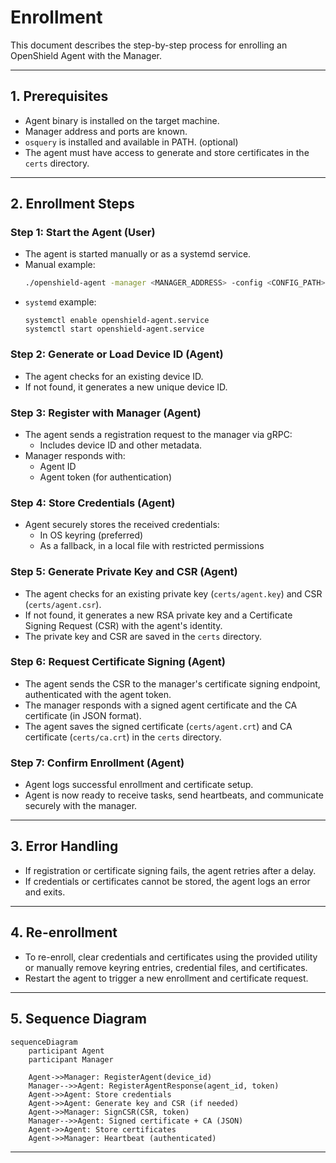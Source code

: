 # Enrollment

This document describes the step-by-step process for enrolling an OpenShield Agent with the Manager.

---

## 1. Prerequisites

- Agent binary is installed on the target machine.
- Manager address and ports are known.
- `osquery` is installed and available in PATH. (optional)
- The agent must have access to generate and store certificates in the `certs` directory.

---

## 2. Enrollment Steps

### Step 1: Start the Agent (User)

- The agent is started manually or as a systemd service.
- Manual example:
  ```sh
  ./openshield-agent -manager <MANAGER_ADDRESS> -config <CONFIG_PATH> -scripts <SCRIPTS_PATH>
  ```
- `systemd` example:
  ```
  systemctl enable openshield-agent.service
  systemctl start openshield-agent.service
  ```

### Step 2: Generate or Load Device ID (Agent)

- The agent checks for an existing device ID.
- If not found, it generates a new unique device ID.

### Step 3: Register with Manager (Agent)

- The agent sends a registration request to the manager via gRPC:
  - Includes device ID and other metadata.
- Manager responds with:
  - Agent ID
  - Agent token (for authentication)

### Step 4: Store Credentials (Agent)

- Agent securely stores the received credentials:
  - In OS keyring (preferred)
  - As a fallback, in a local file with restricted permissions

### Step 5: Generate Private Key and CSR (Agent)

- The agent checks for an existing private key (`certs/agent.key`) and CSR (`certs/agent.csr`).
- If not found, it generates a new RSA private key and a Certificate Signing Request (CSR) with the agent's identity.
- The private key and CSR are saved in the `certs` directory.

### Step 6: Request Certificate Signing (Agent)

- The agent sends the CSR to the manager's certificate signing endpoint, authenticated with the agent token.
- The manager responds with a signed agent certificate and the CA certificate (in JSON format).
- The agent saves the signed certificate (`certs/agent.crt`) and CA certificate (`certs/ca.crt`) in the `certs` directory.

### Step 7: Confirm Enrollment (Agent)

- Agent logs successful enrollment and certificate setup.
- Agent is now ready to receive tasks, send heartbeats, and communicate securely with the manager.

---

## 3. Error Handling

- If registration or certificate signing fails, the agent retries after a delay.
- If credentials or certificates cannot be stored, the agent logs an error and exits.

---

## 4. Re-enrollment

- To re-enroll, clear credentials and certificates using the provided utility or manually remove keyring entries, credential files, and certificates.
- Restart the agent to trigger a new enrollment and certificate request.

---

## 5. Sequence Diagram

```mermaid
sequenceDiagram
    participant Agent
    participant Manager

    Agent->>Manager: RegisterAgent(device_id)
    Manager-->>Agent: RegisterAgentResponse(agent_id, token)
    Agent->>Agent: Store credentials
    Agent->>Agent: Generate key and CSR (if needed)
    Agent->>Manager: SignCSR(CSR, token)
    Manager-->>Agent: Signed certificate + CA (JSON)
    Agent->>Agent: Store certificates
    Agent->>Manager: Heartbeat (authenticated)
```

---